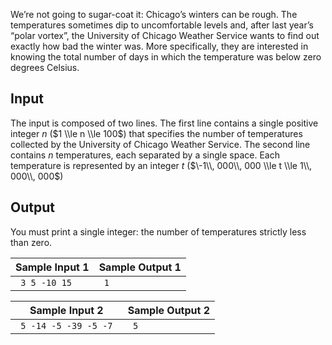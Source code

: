 
We’re not going to sugar\-coat it: Chicago’s winters can be
 rough. The temperatures sometimes dip to uncomfortable levels
 and, after last year’s “polar vortex”, the University of
 Chicago Weather Service wants to find out exactly how bad the
 winter was. More specifically, they are interested in knowing
 the total number of days in which the temperature was below
 zero degrees Celsius.


Input
-----


The input is composed of two lines. The first line contains
 a single positive integer $n$ ($1
 \\le n \\le 100$) that specifies the number of
 temperatures collected by the University of Chicago Weather
 Service. The second line contains $n$ temperatures, each separated by a
 single space. Each temperature is represented by an integer
 $t$ ($\-1\\, 000\\, 000 \\le t \\le 1\\, 000\\,
 000$)


Output
------


You must print a single integer: the number of temperatures
 strictly less than zero.




| Sample Input 1 | Sample Output 1 |
| --- | --- |
| ```  3 5 -10 15  ``` | ```  1  ``` |




| Sample Input 2 | Sample Output 2 |
| --- | --- |
| ```  5 -14 -5 -39 -5 -7  ``` | ```  5  ``` |


